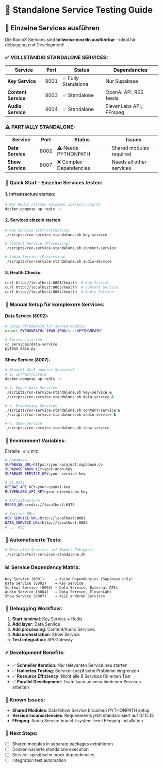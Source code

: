 # 🧪 Standalone Service Testing Guide

## 🎯 Einzelne Services ausführen

Die RadioX Services sind **teilweise einzeln ausführbar** - ideal für debugging und Development!

### ✅ **VOLLSTÄNDIG STANDALONE SERVICES:**

| Service | Port | Status | Dependencies |
|---------|------|--------|--------------|
| **Key Service** | 8001 | ✅ Fully Standalone | Nur Supabase |
| **Content Service** | 8003 | ✅ Standalone | OpenAI API, RSS feeds |
| **Audio Service** | 8004 | ✅ Standalone | ElevenLabs API, FFmpeg |

### ⚠️ **PARTIALLY STANDALONE:**

| Service | Port | Status | Issues |
|---------|------|--------|--------|
| **Data Service** | 8002 | ⚠️ Needs PYTHONPATH | Shared modules required |
| **Show Service** | 8007 | ❌ Complex Dependencies | Needs all other services |

### 🚀 **Quick Start - Einzelne Services testen:**

#### 1. **Infrastructure starten:**
```bash
# Nur Redis starten (minimal infrastructure)
docker-compose up redis -d
```

#### 2. **Services einzeln starten:**
```bash
# Key Service (Infrastructure)
./scripts/run-service-standalone.sh key-service

# Content Service (Processing)  
./scripts/run-service-standalone.sh content-service

# Audio Service (Processing)
./scripts/run-service-standalone.sh audio-service
```

#### 3. **Health Checks:**
```bash
curl http://localhost:8001/health  # Key Service
curl http://localhost:8003/health  # Content Service  
curl http://localhost:8004/health  # Audio Service
```

### 🔧 **Manual Setup für komplexere Services:**

#### **Data Service (8002):**
```bash
# Setup PYTHONPATH für shared modules
export PYTHONPATH="$PWD:$PWD/src:$PYTHONPATH"

# Service starten
cd services/data-service
python main.py
```

#### **Show Service (8007):**
```bash
# Braucht ALLE anderen Services!
# 1. Infrastructure
docker-compose up redis -d

# 2. Key + Data Services
./scripts/run-service-standalone.sh key-service &
./scripts/run-service-standalone.sh data-service &

# 3. Processing Services  
./scripts/run-service-standalone.sh content-service &
./scripts/run-service-standalone.sh audio-service &

# 4. Show Service
./scripts/run-service-standalone.sh show-service
```

### 🔑 **Environment Variables:**

Erstelle `.env` mit:
```bash
# Supabase
SUPABASE_URL=https://your-project.supabase.co
SUPABASE_ANON_KEY=your-anon-key
SUPABASE_SERVICE_KEY=your-service-key

# AI APIs
OPENAI_API_KEY=your-openai-key
ELEVENLABS_API_KEY=your-elevenlabs-key

# Infrastructure  
REDIS_URL=redis://localhost:6379

# Service URLs
KEY_SERVICE_URL=http://localhost:8001
DATA_SERVICE_URL=http://localhost:8002
# ... etc
```

### 🧪 **Automatisierte Tests:**

```bash
# Test alle Services auf Import-Fähigkeit
./scripts/test-services-standalone.sh
```

### 📊 **Service Dependency Matrix:**

```
Key Service (8001)     → Keine Dependencies (Supabase only)
Data Service (8002)    → Key Service  
Content Service (8003) → Data Service, External APIs
Audio Service (8004)   → Data Service, ElevenLabs
Show Service (8007)    → ALLE anderen Services
```

### 🔧 **Debugging Workflow:**

1. **Start minimal**: Key Service + Redis
2. **Add layer**: Data Service  
3. **Add processing**: Content/Audio Services
4. **Add orchestration**: Show Service
5. **Test integration**: API Gateway

### ⚡ **Development Benefits:**

- ✅ **Schneller Iteration**: Nur relevanten Service neu starten
- ✅ **Isoliertes Testing**: Service-spezifische Probleme eingrenzen  
- ✅ **Resource Efficiency**: Nicht alle 8 Services für einen Test
- ✅ **Parallel Development**: Team kann an verschiedenen Services arbeiten

### 🚨 **Known Issues:**

- **Shared Modules**: Data/Show Service brauchen PYTHONPATH setup
- **Version Inconsistencies**: Requirements jetzt standardisiert auf 0.115.13
- **FFmpeg**: Audio Service braucht system-level FFmpeg installation

### 📝 **Next Steps:**

- [ ] Shared modules in separate packages extrahieren
- [ ] Docker-basierte standalone execution  
- [ ] Service-spezifische mock dependencies
- [ ] Integration test automation 